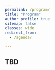 ```yaml
---
permalink: /program/
title: "Program"
author_profile: true
sitemap: false
classes: wide
redirect_from: 
  - /agenda/

---
```


## TBD
